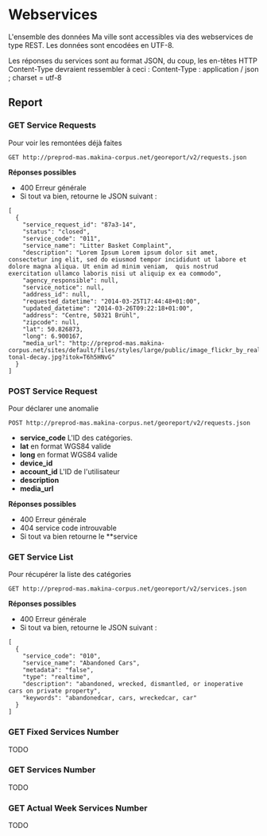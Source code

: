 # Webservices
L'ensemble des données Ma ville sont accessibles via des webservices de type REST. Les données sont encodées en UTF-8.

Les réponses du services sont au format JSON, du coup, les en-têtes HTTP Content-Type devraient ressembler à ceci : Content-Type : application / json ; charset = utf-8






## Report
### GET Service Requests
Pour voir les remontées déjà faites

```
GET http://preprod-mas.makina-corpus.net/georeport/v2/requests.json
```

**Réponses possibles**

- 400 Erreur générale 
- Si tout va bien, retourne le JSON suivant :

```
[
  {
    "service_request_id": "87a3-14",
    "status": "closed",
    "service_code": "011",
    "service_name": "Litter Basket Complaint",
    "description": "Lorem Ipsum Lorem ipsum dolor sit amet, consectetur ing elit, sed do eiusmod tempor incididunt ut labore et dolore magna aliqua. Ut enim ad minim veniam,  quis nostrud exercitation ullamco laboris nisi ut aliquip ex ea commodo",
    "agency_responsible": null,
    "service_notice": null,
    "address_id": null,
    "requested_datetime": "2014-03-25T17:44:48+01:00",
    "updated_datetime": "2014-03-26T09:22:18+01:00",
    "address": "Centre, 50321 Brühl",
    "zipcode": null,
    "lat": 50.826873,
    "long": 6.900167,
    "media_url": "http://preprod-mas.makina-corpus.net/sites/default/files/styles/large/public/image_flickr_by_realname_garbage-tonal-decay.jpg?itok=T6h5HNvG"
  }
]
```

### POST Service Request
Pour déclarer une anomalie

```
POST http://preprod-mas.makina-corpus.net/georeport/v2/requests.json
```

- **service_code** L'ID des catégories. 
- **lat** en format WGS84 valide 
- **long** en format WGS84 valide 
- **device_id**
- **account_id** L'ID de l'utilisateur
- **description**
- **media_url**


**Réponses possibles**

- 400 Erreur générale 
- 404 service code introuvable
- Si tout va bien retourne le **service

### GET Service List
Pour récupérer la liste des catégories

```
GET http://preprod-mas.makina-corpus.net/georeport/v2/services.json
```

**Réponses possibles**

- 400 Erreur générale 
- Si tout va bien, retourne le JSON suivant :

```
[
  {
    "service_code": "010",
    "service_name": "Abandoned Cars",
    "metadata": "false",
    "type": "realtime",
    "description": "abandoned, wrecked, dismantled, or inoperative cars on private property",
    "keywords": "abandonedcar, cars, wreckedcar, car"
  }
]
```

### GET Fixed Services Number
TODO

### GET Services Number
TODO

### GET Actual Week Services Number
TODO

